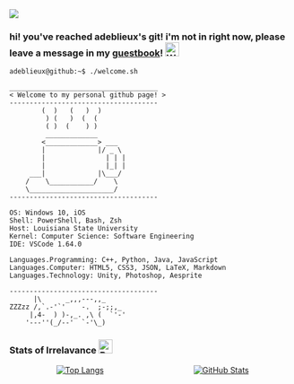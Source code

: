 <img align="center" src="https://github.com/saadeghi/saadeghi/blob/master/dino.gif" />

### hi! you've reached adeblieux's git! i'm not in right now, please leave a message in my [guestbook](https://github.com/adeblieux/adeblieux/issues/1)! <img src="https://raw.githubusercontent.com/Tarikul-Islam-Anik/Animated-Fluent-Emojis/master/Emojis/Animals/Wilted%20Flower.png" alt="Wilted Flower" width="25" height="25" />


```console
adeblieux@github:~$ ./welcome.sh
```
```
_____________________________________
< Welcome to my personal github page! >
------------------------------------- 
        (  )   (   )  )
         ) (   )  (  (
         ( )  (    ) )
         _____________
        <_____________> ___
        |             |/ _ \
        |               | | |
        |               |_| |
     ___|             |\___/
    /    \___________/    \
    \_____________________/
------------------------------------- 

OS: Windows 10, iOS
Shell: PowerShell, Bash, Zsh
Host: Louisiana State University
Kernel: Computer Science: Software Engineering
IDE: VSCode 1.64.0

Languages.Programming: C++, Python, Java, JavaScript
Languages.Computer: HTML5, CSS3, JSON, LaTeX, Markdown
Languages.Technology: Unity, Photoshop, Aesprite

------------------------------------- 
      |\      _,,,---,,_
ZZZzz /,`.-'`'    -.  ;-;;,_
     |,4-  ) )-,_. ,\ (  `'-'
    '---''(_/--'  `-'\_)  
```

### Stats of Irrelavance <img src="https://raw.githubusercontent.com/Tarikul-Islam-Anik/Animated-Fluent-Emojis/master/Emojis/Symbols/Bubbles.png" alt="Bubbles" width="25" height="25" />

<div style="display: flex; justify-content: space-between; width: 100%;">
  <!-- Most Used Languages -->
  <a href="https://github.com/adeblieux/convoychat" style="flex: 1; text-align: center;">
    <img src="https://github-readme-stats.vercel.app/api/top-langs/?username=adeblieux&layout=compact&hide=vue&hide_progress=true,php" alt="Top Langs" style="max-width: 45%; height: auto;" />
  </a>
  
  <!-- GitHub Stats -->
  <a href="https://github.com/adeblieux" style="flex: 1; text-align: center;">
    <img src="https://github-readme-stats.vercel.app/api?username=adeblieux&show_icons=true&cache_seconds=86400&theme=transparent&hide=contribs,issues" alt="GitHub Stats" style="max-width: 45%; height: auto;" />
  </a>
</div>



